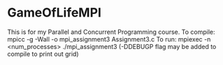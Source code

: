 # GameOfLifeMPI
This is for my Parallel and Concurrent Programming course.
To compile: mpicc -g -Wall -o mpi_assignment3 Assignment3.c
To run: mpiexec -n <num_processes> ./mpi_assignment3 <N> <Generations>
(-DDEBUGP flag may be added to compile to print out grid)
